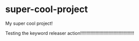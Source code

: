 # super-cool-project
My super cool project!

Testing the keyword releaser action!!!!!!!!!!!!!!!!!!!!!!!!!!!!!!!!!!!!!!!!!!



